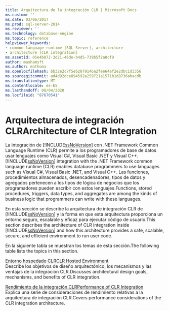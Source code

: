 ```yaml
---
title: Arquitectura de la integración CLR | Microsoft Docs
ms.custom: ''
ms.date: 03/06/2017
ms.prod: sql-server-2014
ms.reviewer: ''
ms.technology: database-engine
ms.topic: reference
helpviewer_keywords:
- common language runtime [SQL Server], architecture
- architecture [CLR integration]
ms.assetid: 05e4b872-3d21-46de-b4d5-739b5f2a0cf9
author: mashamsft
ms.author: mathoma
ms.openlocfilehash: bb32e2c7f5eb2079146a2fee64af2e2dbc1d3356
ms.sourcegitcommit: ad4d92dce894592a259721a1571b1d8736abacdb
ms.translationtype: MT
ms.contentlocale: es-ES
ms.lasthandoff: 08/04/2020
ms.locfileid: "87670541"
---
```

# <a name="architecture-of-clr-integration"></a><span data-ttu-id="44219-102">Arquitectura de integración CLR</span><span class="sxs-lookup"><span data-stu-id="44219-102">Architecture of CLR Integration</span></span>
  <span data-ttu-id="44219-103">La integración de [!INCLUDE[ssNoVersion](../../includes/ssnoversion-md.md)] con .NET Framework Common Language Runtime (CLR) permite a los programadores de base de datos usar lenguajes como Visual C#, Visual Basic .NET y Visual C++.</span><span class="sxs-lookup"><span data-stu-id="44219-103">[!INCLUDE[ssNoVersion](../../includes/ssnoversion-md.md)] integration with the .NET Framework common language runtime (CLR) enables database programmers to use languages such as Visual C#, Visual Basic .NET, and Visual C++.</span></span> <span data-ttu-id="44219-104">Las funciones, procedimientos almacenados, desencadenadores, tipos de datos y agregados pertenecen a los tipos de lógica de negocios que los programadores pueden escribir con estos lenguajes.</span><span class="sxs-lookup"><span data-stu-id="44219-104">Functions, stored procedures, triggers, data types, and aggregates are among the kinds of business logic that programmers can write with these languages.</span></span>  
  
 <span data-ttu-id="44219-105">En esta sección se describe la arquitectura de integración CLR de [!INCLUDE[ssNoVersion](../../includes/ssnoversion-md.md)] y la forma en que esta arquitectura proporciona un entorno seguro, escalable y eficaz para ejecutar código de usuario.</span><span class="sxs-lookup"><span data-stu-id="44219-105">This section describes the architecture of CLR integration inside [!INCLUDE[ssNoVersion](../../includes/ssnoversion-md.md)] and how this architecture provides a safe, scalable, secure, and efficient environment to run user code.</span></span>  
  
 <span data-ttu-id="44219-106">En la siguiente tabla se muestran los temas de esta sección.</span><span class="sxs-lookup"><span data-stu-id="44219-106">The following table lists the topics in this section.</span></span>  
  
 [<span data-ttu-id="44219-107">Entorno hospedado CLR</span><span class="sxs-lookup"><span data-stu-id="44219-107">CLR Hosted Environment</span></span>](../../relational-databases/clr-integration/clr-integration-architecture-clr-hosted-environment.md)  
 <span data-ttu-id="44219-108">Describe los objetivos de diseño arquitectónico, los mecanismos y las ventajas de la integración CLR.</span><span class="sxs-lookup"><span data-stu-id="44219-108">Discusses architectural design goals, mechanisms, and benefits of CLR integration.</span></span>  
  
 [<span data-ttu-id="44219-109">Rendimiento de la integración CLR</span><span class="sxs-lookup"><span data-stu-id="44219-109">Performance of CLR Integration</span></span>](../../relational-databases/clr-integration/clr-integration-architecture-performance.md)  
 <span data-ttu-id="44219-110">Explica una serie de consideraciones de rendimiento relativas a la arquitectura de integración CLR.</span><span class="sxs-lookup"><span data-stu-id="44219-110">Covers performance considerations of the CLR integration architecture.</span></span>  
  
  
